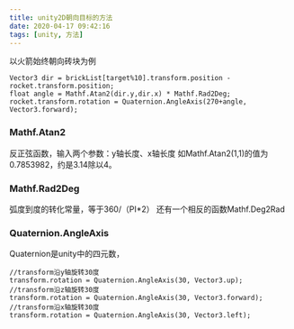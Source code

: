 ```yaml
---
title: unity2D朝向目标的方法
date: 2020-04-17 09:42:16
tags: [unity, 方法]
---
```

以火箭始终朝向砖块为例
```
Vector3 dir = brickList[target%10].transform.position - rocket.transform.position;
float angle = Mathf.Atan2(dir.y,dir.x) * Mathf.Rad2Deg;
rocket.transform.rotation = Quaternion.AngleAxis(270+angle, Vector3.forward);
```
### Mathf.Atan2
反正弦函数，输入两个参数：y轴长度、x轴长度
如Mathf.Atan2(1,1)的值为0.7853982，约是3.14除以4。

### Mathf.Rad2Deg
弧度到度的转化常量，等于360/（PI\*2）
还有一个相反的函数Mathf.Deg2Rad

### Quaternion.AngleAxis
Quaternion是unity中的四元数，
```
//transform沿y轴旋转30度 
transform.rotation = Quaternion.AngleAxis(30, Vector3.up); 
//transform沿z轴旋转30度 
transform.rotation = Quaternion.AngleAxis(30, Vector3.forward); 
//transform沿x轴旋转30度 
transform.rotation = Quaternion.AngleAxis(30, Vector3.left); 
```
